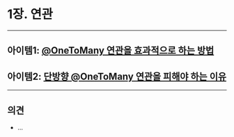 # 1장. 연관

---

## 아이템1: [@OneToMany 연관을 효과적으로 하는 방법](sbpbp-ch01-item001)

## 아이템2: [단방향 @OneToMany 연관을 피해야 하는 이유](sbpbp-ch01-item002)





---

## 의견

* ...
